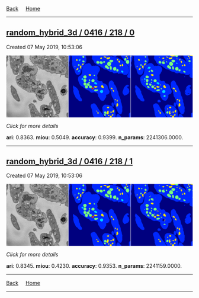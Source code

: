 
[Back](..)&nbsp;&nbsp;&nbsp;&nbsp;&nbsp;[Home](https://leapmanlab.github.io/snapshots)

---

<div class="summary"><a href="0"><h2>random_hybrid_3d / 0416 / 218 / 0</h2></a><p>Created 07 May 2019, 10:53:06
</p><a href="0"><img src="0/media/summary.png" align="center"></a><p>
<i>Click for more details</i>
</p></div>

**ari**: 0.8363. **miou**: 0.5049. **accuracy**: 0.9399. **n_params**: 2241306.0000. 

---

<div class="summary"><a href="1"><h2>random_hybrid_3d / 0416 / 218 / 1</h2></a><p>Created 07 May 2019, 10:53:06
</p><a href="1"><img src="1/media/summary.png" align="center"></a><p>
<i>Click for more details</i>
</p></div>

**ari**: 0.8345. **miou**: 0.4230. **accuracy**: 0.9353. **n_params**: 2241159.0000. 

---

[Back](..)&nbsp;&nbsp;&nbsp;&nbsp;&nbsp;[Home](https://leapmanlab.github.io/snapshots)

---